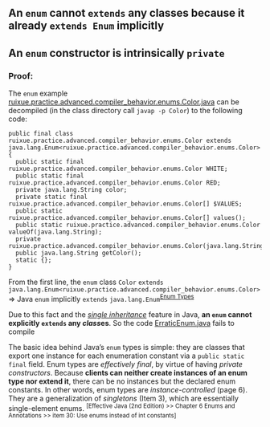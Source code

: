 ## An `enum` cannot `extends` any classes because it already `extends Enum` implicitly
## An `enum` constructor is intrinsically `private` 

### Proof:

The `enum` example [ruixue.practice.advanced.compiler_behavior.enums.Color.java](https://github.com/rxue/java8-perusharjoitus/tree/master/oca_ocp/src/main/java/ruixue/practice/advanced/compiler_behavior/enums) can be decompiled (in the class directory call `javap -p Color`) to the following code:
```
public final class ruixue.practice.advanced.compiler_behavior.enums.Color extends java.lang.Enum<ruixue.practice.advanced.compiler_behavior.enums.Color> {
  public static final ruixue.practice.advanced.compiler_behavior.enums.Color WHITE;
  public static final ruixue.practice.advanced.compiler_behavior.enums.Color RED;
  private java.lang.String color;
  private static final ruixue.practice.advanced.compiler_behavior.enums.Color[] $VALUES;
  public static ruixue.practice.advanced.compiler_behavior.enums.Color[] values();
  public static ruixue.practice.advanced.compiler_behavior.enums.Color valueOf(java.lang.String);
  private ruixue.practice.advanced.compiler_behavior.enums.Color(java.lang.String);
  public java.lang.String getColor();
  static {};
}
```  
 From the first line, the `enum` class `Color` `extends` `java.lang.Enum<ruixue.practice.advanced.compiler_behavior.enums.Color>` => Java `enum` implicitly `extends` `java.lang.Enum`<sup>[Enum Types](https://docs.oracle.com/javase/tutorial/java/javaOO/enum.html)</sup> 

Due to this fact and the [*single inheritance*](https://github.com/rxue/java8-perusharjoitus/blob/master/oca_ocp/src/main/java/ruixue/practice/ocakasi/class_design/inheritance/README.md) feature in Java, **an `enum` cannot explicitly `extends` any *class*es**. So the code [ErraticEnum.java](https://github.com/rxue/java8-perusharjoitus/tree/master/error_code/src/main/java/ruixue/ocpkasi/class_design/enums) fails to compile

The basic idea behind Java’s `enum` types is simple: they are classes that export one instance for each enumeration constant via a `public static final` field. Enum types are *effectively final*, by virtue of having *private constructors*. Because **clients can neither create instances of an enum type nor extend it**, there can be no instances but the declared enum constants. In other words, enum types are *instance-controlled* (page 6). They are a generalization of *singletons* (Item 3), which are essentially single-element enums. <sup>[Effective Java (2nd Edition) >> Chapter 6 Enums and Annotations >> item 30: Use enums instead of int constants]</sup>
